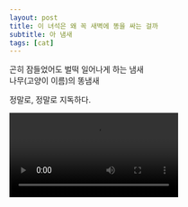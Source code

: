 ```yaml
---
layout: post
title: 이 녀석은 왜 꼭 새벽에 똥을 싸는 걸까
subtitle: 아 냄새
tags: [cat]
---
```

곤히 잠들었어도 벌떡 일어나게 하는 냄새<br>
나무(고양이 이름)의 똥냄새

정말로, 정말로 지독하다.

<video width="300"  controls>
  <source src="../assets/mp4/Sequence 02_1.mp4" type="video/mp4">
</video>